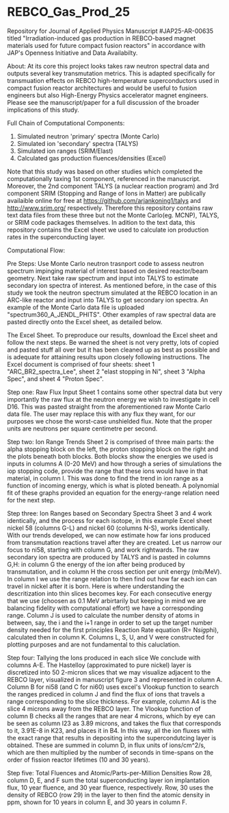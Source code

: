 # REBCO_Gas_Prod_25
Repository for Journal of Applied Physics Manuscript #JAP25-AR-00635 titled "Irradiation-induced gas production in REBCO-based magnet materials used for future compact fusion reactors" in accordance with JAP's Openness Initiative and Data Availabilty. 

About:
At its core this project looks takes raw neutron spectral data and outputs several key transmutation metrics. This is adapted specifically for transmuation effects on REBCO high-temperature superconductors used in compact fusion reactor architectures and would be useful to fusion engineers but also High-Energy Physics accelerator magnet engineers. Please see the manuscript/paper for a full discussion of the broader implications of this study. 

Full Chain of Computational Components:
1) Simulated neutron 'primary' spectra (Monte Carlo)
2) Simulated ion 'secondary' spectra (TALYS)
3) Simulated ion ranges (SRIM/Elast)
4) Calculated gas production fluences/densities (Excel)

Note that this study was based on other studies which completed the computationally taxing 1st component, referenced in the manuscript. Moreover, the 2nd component TALYS (a nuclear reaction program) and 3rd component SRIM (Stopping and Range of Ions in Matter) are publically availaible online for free at https://github.com/arjankoning1/talys and http://www.srim.org/ respectively. Therefore this repository contains raw text data files from these three but not the Monte Carlo(eg. MCNP), TALYS, or SRIM code packages themselves. In adition to the text data, this repository contains the Excel sheet we used to calculate ion production rates in the superconducting layer.


Computational Flow:

Pre Steps: Use Monte Carlo neutron trasnport code to assess neutron spectrum impinging material of interest based on desired reactor/beam geometry. Next take raw spectrum and input into TALYS to estimate secondary ion spectra of interest. As mentioned before, in the case of this study we took the neutron spectrum simulated at the REBCO location in an ARC-like reactor and input into TALYS to get secondary ion spectra. An example of the Monte Carlo data file is uploaded "spectrum360_A_JENDL_PHITS". Other examples of raw spectral data are pasted directly onto the Excel sheet, as detailed below. 

The Excel Sheet.
To preproduce our results, download the Excel sheet and follow the next steps. Be warned the sheet is not very pretty, lots of copied and pasted stuff all over but it has been cleaned up as best as possible and is adequate for attaining results upon closely following instructions. The Excel document is comprised of four sheets: sheet 1 "ARC_BR2_spectra_Lee", sheet 2 "elast stopping in Ni", sheet 3 "Alpha Spec", and sheet 4 "Proton Spec". 

Step one: Raw Flux Input
Sheet 1 contains some other spectral data but very importantly the raw flux at the neutron energy we wish to investigate in cell D16. This was pasted straight from the aforementioned raw Monte Carlo data file. The user may replace this with any flux they want, for our purposes we chose the worst-case unshielded flux. Note that the proper units are neutrons per square centimetre per second.

Step two: Ion Range Trends
Sheet 2 is comprised of three main parts: the alpha stopping block on the left, the proton stopping block on the right and the plots beneath both blocks. Both blocks show the energies we used is inputs in columns A (0-20 MeV) and how through a series of simulations the iop stopping code, provide the range that these ions would have in that material, in column I. This was done to find the trend in ion range as a function of incoming energy, which is what is ploted beneath. A polynomial fit of these graphs provided an equation for the energy-range relation need for the next step.

Step three: Ion Ranges based on Secondary Spectra
Sheet 3 and 4 work identically, and the process for each isotope, in this example Excel sheet nickel 58 (columns G-L) and nickel 60 (columns N-S), works identically. With our trends developed, we can now estimate how far ions produced from transmutation reactions travel after they are created. Let us narrow our focus to ni58, starting with column G, and work rightwards. The raw secondary ion spectra are produced by TALYS and is pasted in columns G,H: in column G the energy of the ion after being produced by transmutation, and in column H the cross section per unit energy (mb/MeV). In column I we use the range relation to then find out how far each ion can travel in nickel after it is born. Here is where understanding the descritization into thin slices becomes key. For each consecutive energy that we use (choosen as 0.1 MeV arbirtarily but keeping in mind we are balancing fidelity with computational effort) we have a corresponding range. Column J is used to calculate the number density of atoms in between, say, the i and the i+1 range in order to set up the target number density needed for the first principles Reaction Rate equation (R= N*sig*phi), calculated then in column K. Columns L, S, U, and V were constructed for plotting purposes and are not fundamental to this caluclation.

Step four: Tallying the Ions produced in each slice
We conclude with columns A-E. The Hastelloy (approximated to pure nickel) layer is discretized into 50 2-micron slices that we may visualize adjacent to the REBCO layer, visualized in manuscript figure 3 and represented in column A. Column B for ni58 (and C for ni60) uses excel's Vlookup function to search the ranges prediced in column J and find the flux of ions that travels a range corresponding to the slice thickness. For example, column A4 is the slice 4 microns away from the REBCO layer. The Vlookup function of column B checks all the ranges that are near 4 microns, which by eye can be seen as column I23 as 3.89 microns, and takes the flux that corresponds to it, 3.91E-8 in K23, and places it in B4. In this way, all the ion fluxes with the exact range that results in depositing into the supercondutcing layer is obtained. These are summed in column D, in flux units of ions/cm^2/s, which are then multiplied by the number of seconds in time-spans on the order of fission reactor lifetimes (10 and 30 years).

Step five: Total Fluences and Atomic/Parts-per-Million Densities 
Row 28, column D, E, and F sum the total superconducting layer ion implantation flux, 10 year fluence, and 30 year fluence, respectively. Row, 30 uses the density of REBCO (row 29) in the layer to then find the atomic density in ppm, shown for 10 years in column E, and 30 years in column F. 



